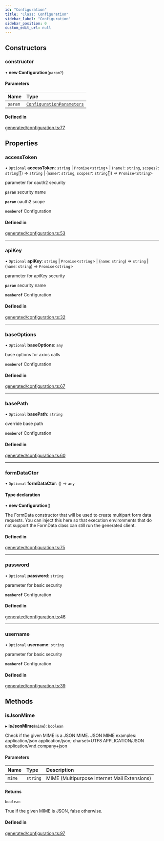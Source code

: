 ```yaml
---
id: "Configuration"
title: "Class: Configuration"
sidebar_label: "Configuration"
sidebar_position: 0
custom_edit_url: null
---
```


## Constructors

### constructor

• **new Configuration**(`param?`)

#### Parameters

| Name | Type |
| :------ | :------ |
| `param` | [`ConfigurationParameters`](../interfaces/ConfigurationParameters.md) |

#### Defined in

[generated/configuration.ts:77](https://github.com/refinery-labs/lunasec-monorepo/blob/6c5edb8/js/sdks/packages/tokenizer-sdk/src/generated/configuration.ts#L77)

## Properties

### accessToken

• `Optional` **accessToken**: `string` \| `Promise`<`string`\> \| (`name?`: `string`, `scopes?`: `string`[]) => `string` \| (`name?`: `string`, `scopes?`: `string`[]) => `Promise`<`string`\>

parameter for oauth2 security

**`param`** security name

**`param`** oauth2 scope

**`memberof`** Configuration

#### Defined in

[generated/configuration.ts:53](https://github.com/refinery-labs/lunasec-monorepo/blob/6c5edb8/js/sdks/packages/tokenizer-sdk/src/generated/configuration.ts#L53)

___

### apiKey

• `Optional` **apiKey**: `string` \| `Promise`<`string`\> \| (`name`: `string`) => `string` \| (`name`: `string`) => `Promise`<`string`\>

parameter for apiKey security

**`param`** security name

**`memberof`** Configuration

#### Defined in

[generated/configuration.ts:32](https://github.com/refinery-labs/lunasec-monorepo/blob/6c5edb8/js/sdks/packages/tokenizer-sdk/src/generated/configuration.ts#L32)

___

### baseOptions

• `Optional` **baseOptions**: `any`

base options for axios calls

**`memberof`** Configuration

#### Defined in

[generated/configuration.ts:67](https://github.com/refinery-labs/lunasec-monorepo/blob/6c5edb8/js/sdks/packages/tokenizer-sdk/src/generated/configuration.ts#L67)

___

### basePath

• `Optional` **basePath**: `string`

override base path

**`memberof`** Configuration

#### Defined in

[generated/configuration.ts:60](https://github.com/refinery-labs/lunasec-monorepo/blob/6c5edb8/js/sdks/packages/tokenizer-sdk/src/generated/configuration.ts#L60)

___

### formDataCtor

• `Optional` **formDataCtor**: () => `any`

#### Type declaration

• **new Configuration**()

The FormData constructor that will be used to create multipart form data
requests. You can inject this here so that execution environments that
do not support the FormData class can still run the generated client.

#### Defined in

[generated/configuration.ts:75](https://github.com/refinery-labs/lunasec-monorepo/blob/6c5edb8/js/sdks/packages/tokenizer-sdk/src/generated/configuration.ts#L75)

___

### password

• `Optional` **password**: `string`

parameter for basic security

**`memberof`** Configuration

#### Defined in

[generated/configuration.ts:46](https://github.com/refinery-labs/lunasec-monorepo/blob/6c5edb8/js/sdks/packages/tokenizer-sdk/src/generated/configuration.ts#L46)

___

### username

• `Optional` **username**: `string`

parameter for basic security

**`memberof`** Configuration

#### Defined in

[generated/configuration.ts:39](https://github.com/refinery-labs/lunasec-monorepo/blob/6c5edb8/js/sdks/packages/tokenizer-sdk/src/generated/configuration.ts#L39)

## Methods

### isJsonMime

▸ **isJsonMime**(`mime`): `boolean`

Check if the given MIME is a JSON MIME.
JSON MIME examples:
  application/json
  application/json; charset=UTF8
  APPLICATION/JSON
  application/vnd.company+json

#### Parameters

| Name | Type | Description |
| :------ | :------ | :------ |
| `mime` | `string` | MIME (Multipurpose Internet Mail Extensions) |

#### Returns

`boolean`

True if the given MIME is JSON, false otherwise.

#### Defined in

[generated/configuration.ts:97](https://github.com/refinery-labs/lunasec-monorepo/blob/6c5edb8/js/sdks/packages/tokenizer-sdk/src/generated/configuration.ts#L97)
